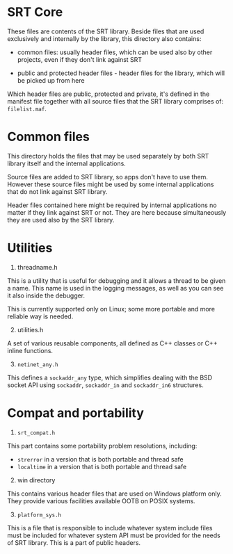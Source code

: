 SRT Core
========

These files are contents of the SRT library. Beside files that are used exclusively
and internally by the library, this directory also contains:

 - common files: usually header files, which can be used also by other projects,
even if they don't link against SRT

 - public and protected header files - header files for the library, which will
be picked up from here

Which header files are public, protected and private, it's defined in the manifest
file together with all source files that the SRT library comprises of: `filelist.maf`.


Common files
============

This directory holds the files that may be used separately by both SRT library
itself and the internal applications.

Source files are added to SRT library, so apps don't have to use them. However
these source files might be used by some internal applications that do not
link against SRT library.

Header files contained here might be required by internal applications no
matter if they link against SRT or not. They are here because simultaneously
they are used also by the SRT library.


Utilities
=========

1. threadname.h

This is a utility that is useful for debugging and it allows a thread to be given
a name. This name is used in the logging messages, as well as you can see it also
inside the debugger.

This is currently supported only on Linux; some more portable and more reliable
way is needed.

2. utilities.h

A set of various reusable components, all defined as C++ classes or C++ inline
functions. 

3. `netinet_any.h`

This defines a `sockaddr_any` type, which simplifies dealing with the BSD socket API
using `sockaddr`, `sockaddr_in` and `sockaddr_in6` structures.


Compat and portability
======================

1. `srt_compat.h`

This part contains some portability problem resolutions, including:
 - `strerror` in a version that is both portable and thread safe
 - `localtime` in a version that is both portable and thread safe

2. win directory

This contains various header files that are used on Windows platform only.
They provide various facilities available OOTB on POSIX systems.

3. `platform_sys.h`

This is a file that is responsible to include whatever system include
files must be included for whatever system API must be provided for
the needs of SRT library. This is a part of public headers.


